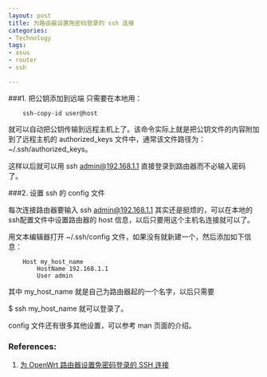 ```yaml
---
layout: post
title: 为路由器设置免密码登录的 ssh 连接
categories: 
- Technology
tags:
- asus
- router
- ssh

---
```



###1. 把公钥添加到远端
只需要在本地用：

		ssh-copy-id user@host

就可以自动把公钥传输到远程主机上了。该命令实际上就是把公钥文件的内容附加到了远程主机的 authorized_keys 文件中，通常该文件路径为：~/.ssh/authorized_keys。

这样以后就可以用 ssh admin@192.168.1.1 直接登录到路由器而不必输入密码了。

<!--more-->

###2. 设置 ssh 的 config 文件

每次连接路由器要输入 ssh admin@192.168.1.1 其实还是挺烦的，可以在本地的 ssh配置文件中设置路由器的 host 信息，以后只要用这个主机名连接就可以了。

用文本编辑器打开 ~/.ssh/config 文件，如果没有就新建一个，然后添加如下信息：

        Host my_host_name
            HostName 192.168.1.1
            User admin

其中 my_host_name 就是自己为路由器起的一个名字，以后只需要

$ ssh my_host_name
就可以登录了。

config 文件还有很多其他设置，可以参考 man 页面的介绍。


### References:
1. [为 OpenWrt 路由器设置免密码登录的 SSH 连接](http://weining.me/2016/11/04/add-ssh-key-to-openwrt-router)